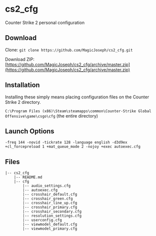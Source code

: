 # cs2_cfg
Counter Strike 2 personal configuration

## Download

Clone: `git clone https://github.com/MagicJoseph/cs2_cfg.git`

Download ZIP: [https://github.com/MagicJoseph/cs2_cfg/archive/master.zip](https://github.com/MagicJoseph/cs2_cfg/archive/master.zip)

## Installation
Installing these simply means placing configuration files on the Counter Strike 2 directory.

`C:\Program Files (x86)\Steam\steamapps\common\Counter-Strike Global Offensive\game\csgo\cfg` (the entire directory)

## Launch Options

`-freq 144 -novid -tickrate 128 -language english -d3d9ex +cl_forcepreload 1 +mat_queue_mode 2 -nojoy +exec autoexec.cfg`

## Files

```
|-- cs2_cfg
    |-- README.md
    |-- cfg
        |-- audio_settings.cfg
        |-- autoexec.cfg
        |-- crosshair_default.cfg
        |-- crosshair_green.cfg
        |-- crosshair_line_up.cfg
        |-- crosshair_primary.cfg
        |-- crosshair_secondary.cfg
        |-- resolution_settings.cfg
        |-- userconfig.cfg
        |-- viewmodel_default.cfg
        |-- viewmodel_primary.cfg
```

